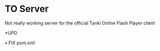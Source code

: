 # TO Server

Not really working server for the official Tanki Online Flash Player client

*UPD

• FIX pom.xml
